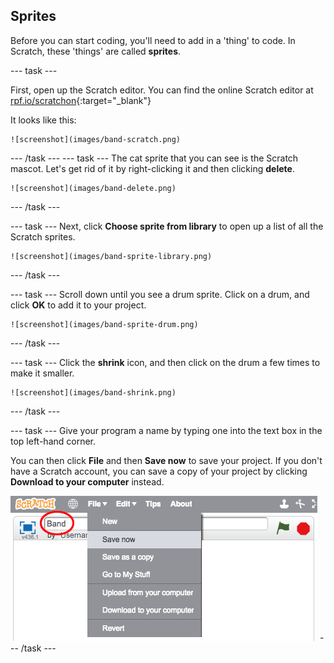 ## Sprites

Before you can start coding, you'll need to add in a 'thing' to code. In Scratch, these 'things' are called __sprites__.

--- task ---

First, open up the Scratch editor. You can find the online Scratch editor at [rpf.io/scratchon](http://rpf.io/scratchon){:target="_blank"} 

It looks like this:

	![screenshot](images/band-scratch.png)
--- /task ---
--- task ---
The cat sprite that you can see is the Scratch mascot. Let's get rid of it by right-clicking it and then clicking **delete**.

	![screenshot](images/band-delete.png)
--- /task ---

--- task ---
Next, click **Choose sprite from library** to open up a list of all the Scratch sprites.

	![screenshot](images/band-sprite-library.png)
--- /task ---

--- task ---
Scroll down until you see a drum sprite. Click on a drum, and click **OK** to add it to your project.

	![screenshot](images/band-sprite-drum.png)

--- /task ---

--- task ---
Click the **shrink** icon, and then click on the drum a few times to make it smaller.

	![screenshot](images/band-shrink.png)
--- /task ---

--- task ---
Give your program a name by typing one into the text box in the top left-hand corner.

You can then click **File** and then **Save now** to save your project. If you don't have a Scratch account, you can save a copy of your project by clicking **Download to your computer** instead.

![screenshot](images/band-save.png)
--- /task ---
